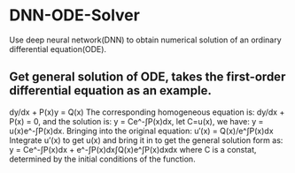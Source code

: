 # DNN-ODE-Solver
Use deep neural network(DNN) to obtain numerical solution of an ordinary differential equation(ODE).

## Get general solution of ODE, takes the first-order differential equation as an example.
dy/dx + P(x)y = Q(x)
The corresponding homogeneous equation is:
dy/dx + P(x) = 0,
and the solution is:
y = Ce^-∫P(x)dx,
let C=u(x), we have:
y = u(x)e^-∫P(x)dx.
Bringing into the original equation:
u′(x) = Q(x)/e^∫P(x)dx
Integrate u’(x) to get u(x) and bring it in to get the general solution form as:
y = Ce^-∫P(x)dx + e^-∫P(x)dx∫Q(x)e^∫P(x)dxdx
where C is a constat, determined by the initial conditions of the function.